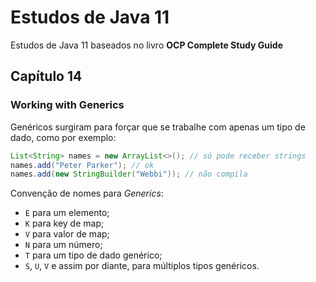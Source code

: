 # Estudos de Java 11
Estudos de Java 11 baseados no livro **OCP Complete Study Guide**


## Capítulo 14
### Working with Generics

Genéricos surgiram para forçar que se trabalhe com apenas um tipo de dado, como por exemplo:
```java
List<String> names = new ArrayList<>(); // só pode receber strings
names.add("Peter Parker"); // ok
names.add(new StringBuilder("Webbi")); // não compila
```

Convenção de nomes para *Generics*:
* `E` para um elemento;
* `K` para key de map;
* `V` para valor de map;
* `N` para um número;
* `T` para um tipo de dado genérico;
* `S`, `U`, `V` e assim por diante, para múltiplos tipos genéricos.